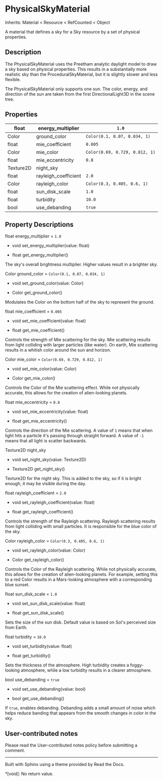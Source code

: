 # PhysicalSkyMaterial

Inherits: Material < Resource < RefCounted < Object

A material that defines a sky for a Sky resource by a set of physical
properties.

## Description

The PhysicalSkyMaterial uses the Preetham analytic daylight model to draw a
sky based on physical properties. This results in a substantially more
realistic sky than the ProceduralSkyMaterial, but it is slightly slower and
less flexible.

The PhysicalSkyMaterial only supports one sun. The color, energy, and
direction of the sun are taken from the first DirectionalLight3D in the scene
tree.

## Properties

float | energy_multiplier | `1.0`  
---|---|---  
Color | ground_color | `Color(0.1, 0.07, 0.034, 1)`  
float | mie_coefficient | `0.005`  
Color | mie_color | `Color(0.69, 0.729, 0.812, 1)`  
float | mie_eccentricity | `0.8`  
Texture2D | night_sky  
float | rayleigh_coefficient | `2.0`  
Color | rayleigh_color | `Color(0.3, 0.405, 0.6, 1)`  
float | sun_disk_scale | `1.0`  
float | turbidity | `10.0`  
bool | use_debanding | `true`  
  
## Property Descriptions

float energy_multiplier = `1.0`

  * void set_energy_multiplier(value: float)

  * float get_energy_multiplier()

The sky's overall brightness multiplier. Higher values result in a brighter
sky.

Color ground_color = `Color(0.1, 0.07, 0.034, 1)`

  * void set_ground_color(value: Color)

  * Color get_ground_color()

Modulates the Color on the bottom half of the sky to represent the ground.

float mie_coefficient = `0.005`

  * void set_mie_coefficient(value: float)

  * float get_mie_coefficient()

Controls the strength of Mie scattering for the sky. Mie scattering results
from light colliding with larger particles (like water). On earth, Mie
scattering results in a whitish color around the sun and horizon.

Color mie_color = `Color(0.69, 0.729, 0.812, 1)`

  * void set_mie_color(value: Color)

  * Color get_mie_color()

Controls the Color of the Mie scattering effect. While not physically
accurate, this allows for the creation of alien-looking planets.

float mie_eccentricity = `0.8`

  * void set_mie_eccentricity(value: float)

  * float get_mie_eccentricity()

Controls the direction of the Mie scattering. A value of `1` means that when
light hits a particle it's passing through straight forward. A value of `-1`
means that all light is scatter backwards.

Texture2D night_sky

  * void set_night_sky(value: Texture2D)

  * Texture2D get_night_sky()

Texture2D for the night sky. This is added to the sky, so if it is bright
enough, it may be visible during the day.

float rayleigh_coefficient = `2.0`

  * void set_rayleigh_coefficient(value: float)

  * float get_rayleigh_coefficient()

Controls the strength of the Rayleigh scattering. Rayleigh scattering results
from light colliding with small particles. It is responsible for the blue
color of the sky.

Color rayleigh_color = `Color(0.3, 0.405, 0.6, 1)`

  * void set_rayleigh_color(value: Color)

  * Color get_rayleigh_color()

Controls the Color of the Rayleigh scattering. While not physically accurate,
this allows for the creation of alien-looking planets. For example, setting
this to a red Color results in a Mars-looking atmosphere with a corresponding
blue sunset.

float sun_disk_scale = `1.0`

  * void set_sun_disk_scale(value: float)

  * float get_sun_disk_scale()

Sets the size of the sun disk. Default value is based on Sol's perceived size
from Earth.

float turbidity = `10.0`

  * void set_turbidity(value: float)

  * float get_turbidity()

Sets the thickness of the atmosphere. High turbidity creates a foggy-looking
atmosphere, while a low turbidity results in a clearer atmosphere.

bool use_debanding = `true`

  * void set_use_debanding(value: bool)

  * bool get_use_debanding()

If `true`, enables debanding. Debanding adds a small amount of noise which
helps reduce banding that appears from the smooth changes in color in the sky.

## User-contributed notes

Please read the User-contributed notes policy before submitting a comment.

* * *

Built with Sphinx using a theme provided by Read the Docs.

  *[void]: No return value.

